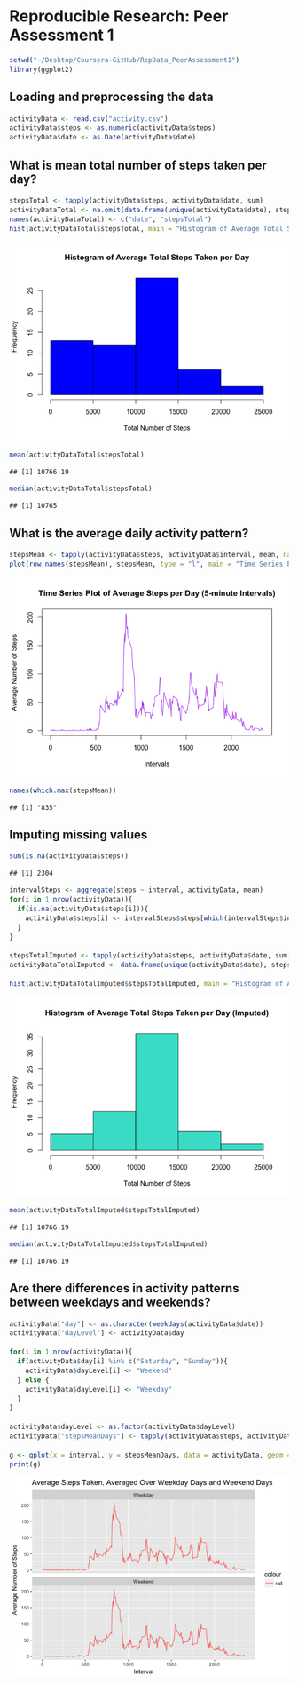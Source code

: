 # Reproducible Research: Peer Assessment 1



```r
setwd("~/Desktop/Coursera-GitHub/RepData_PeerAssessment1")
library(ggplot2)
```

## Loading and preprocessing the data

```r
activityData <- read.csv("activity.csv")
activityData$steps <- as.numeric(activityData$steps)
activityData$date <- as.Date(activityData$date)
```


## What is mean total number of steps taken per day?

```r
stepsTotal <- tapply(activityData$steps, activityData$date, sum)
activityDataTotal <- na.omit(data.frame(unique(activityData$date), stepsTotal))
names(activityDataTotal) <- c("date", "stepsTotal")
hist(activityDataTotal$stepsTotal, main = "Histogram of Average Total Steps Taken per Day", xlab = "Total Number of Steps", ylab = "Frequency", col = "blue")
```

![](PA1_template_files/figure-html/totalSteps-1.png)<!-- -->

```r
mean(activityDataTotal$stepsTotal)
```

```
## [1] 10766.19
```

```r
median(activityDataTotal$stepsTotal)
```

```
## [1] 10765
```


## What is the average daily activity pattern?

```r
stepsMean <- tapply(activityData$steps, activityData$interval, mean, na.rm = TRUE)
plot(row.names(stepsMean), stepsMean, type = "l", main = "Time Series Plot of Average Steps per Day (5-minute Intervals)", xlab = "Intervals", ylab = "Average Number of Steps", col = "purple")
```

![](PA1_template_files/figure-html/intervalPatterns-1.png)<!-- -->

```r
names(which.max(stepsMean))
```

```
## [1] "835"
```


## Imputing missing values

```r
sum(is.na(activityData$steps))
```

```
## [1] 2304
```

```r
intervalSteps <- aggregate(steps ~ interval, activityData, mean)
for(i in 1:nrow(activityData)){
  if(is.na(activityData$steps[i])){
    activityData$steps[i] <- intervalSteps$steps[which(intervalSteps$interval == activityData$interval[i])]
  }
}

stepsTotalImputed <- tapply(activityData$steps, activityData$date, sum, na.rm = TRUE)
activityDataTotalImputed <- data.frame(unique(activityData$date), stepsTotalImputed)

hist(activityDataTotalImputed$stepsTotalImputed, main = "Histogram of Average Total Steps Taken per Day (Imputed)", xlab = "Total Number of Steps", ylab = "Frequency", col = "turquoise")
```

![](PA1_template_files/figure-html/imputing-1.png)<!-- -->

```r
mean(activityDataTotalImputed$stepsTotalImputed)
```

```
## [1] 10766.19
```

```r
median(activityDataTotalImputed$stepsTotalImputed)
```

```
## [1] 10766.19
```


## Are there differences in activity patterns between weekdays and weekends?

```r
activityData["day"] <- as.character(weekdays(activityData$date))
activityData["dayLevel"] <- activityData$day

for(i in 1:nrow(activityData)){
  if(activityData$day[i] %in% c("Saturday", "Sunday")){
    activityData$dayLevel[i] <- "Weekend"
  } else {
    activityData$dayLevel[i] <- "Weekday"
  }
}

activityData$dayLevel <- as.factor(activityData$dayLevel)
activityData["stepsMeanDays"] <- tapply(activityData$steps, activityData$interval, mean, na.rm = TRUE)

g <- qplot(x = interval, y = stepsMeanDays, data = activityData, geom = "line", col = "red") + facet_wrap(~ dayLevel, ncol = 1)  + ggtitle("Average Steps Taken, Averaged Over Weekday Days and Weekend Days") + xlab("Interval") + ylab("Average Number of Steps")
print(g)
```

![](PA1_template_files/figure-html/dayLevels-1.png)<!-- -->
